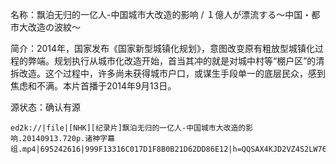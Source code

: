 名称：飘泊无归的一亿人-中国城市大改造的影响 / １億人が漂流する～中国・都市大改造の波紋～

简介：2014年，国家发布《国家新型城镇化规划》，意图改变原有粗放型城镇化过程的弊端。规划执行从城市化改造开始，首当其冲的就是对城中村等“棚户区”的清拆改造。这个过程中，许多尚未获得城市户口，或谋生手段单一的底层民众，感到焦虑和不满。本片首播于2014年9月13日。

源状态：确认有源

```
ed2k://|file|[NHK][纪录片]飘泊无归的一亿人-中国城市大改造的影响.20140913.720p.诸神字幕组.mp4|695242616|999F13316C017D1F8B0B21D62DD86E12|h=QQSAX4KJD2VZ4S2LW76M3HMX4VDCA7US|/
```   
